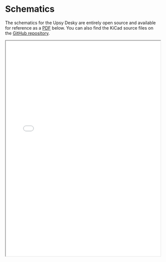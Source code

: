 # Schematics

The schematics for the Upsy Desky are entirely open source and available for reference as a [PDF](/schematics.pdf) below. You can also find the KiCad source files on the [GitHub repository](https://github.com/tjhorner/upsy-desky/tree/master/pcb).

<iframe src="/schematics.pdf" width="100%" height="700"/>
